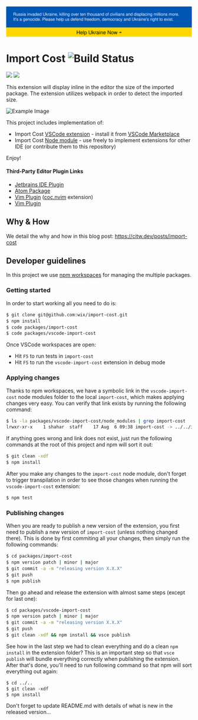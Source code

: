 [![Stand With Ukraine](https://raw.githubusercontent.com/vshymanskyy/StandWithUkraine/main/banner2-direct.svg)](https://stand-with-ukraine.pp.ua)

# Import Cost ![Build Status](https://github.com/wix/import-cost/workflows/build/badge.svg)
[![](https://vsmarketplacebadge.apphb.com/version/wix.vscode-import-cost.svg)](https://marketplace.visualstudio.com/items?itemName=wix.vscode-import-cost) [![](https://vsmarketplacebadge.apphb.com/installs/wix.vscode-import-cost.svg)](https://marketplace.visualstudio.com/items?itemName=wix.vscode-import-cost)

This extension will display inline in the editor the size of the imported package.
The extension utilizes webpack in order to detect the imported size.

![Example Image](https://citw.dev/_next/image?url=%2Fposts%2Fimport-cost%2F1quov3TFpgG2ur7myCLGtsA.gif&w=1080&q=75)

This project includes implementation of:
 * Import Cost [VSCode extension](packages/vscode-import-cost) - install it from [VSCode Marketplace](https://marketplace.visualstudio.com/items?itemName=wix.vscode-import-cost)
 * Import Cost [Node module](packages/import-cost) - use freely to implement extensions for other IDE (or contribute them to this repository)

Enjoy!

#### Third-Party Editor Plugin Links

* [Jetbrains IDE Plugin](https://github.com/denofevil/import-cost)
* [Atom Package](https://atom.io/packages/import-cost-atom)
* [Vim Plugin](https://github.com/wix/import-cost/tree/master/packages/coc-import-cost) ([coc.nvim](https://github.com/neoclide/coc.nvim) extension)
* [Vim Plugin](https://github.com/yardnsm/vim-import-cost)


## Why & How
We detail the why and how in this blog post:
https://citw.dev/posts/import-cost

## Developer guidelines

In this project we use [npm workspaces](https://docs.npmjs.com/cli/v7/using-npm/workspaces) for managing the multiple packages.

### Getting started

In order to start working all you need to do is:
```sh
$ git clone git@github.com:wix/import-cost.git
$ npm install
$ code packages/import-cost
$ code packages/vscode-import-cost
```

Once VSCode workspaces are open:
* Hit `F5` to run tests in `import-cost`
* Hit `F5` to run the `vscode-import-cost` extension in debug mode

### Applying changes

Thanks to npm workspaces, we have a symbolic link in the `vscode-import-cost` node modules folder to the local `import-cost`, which makes applying changes very easy. You can verify that link exists by running the following command:

```sh
$ ls -la packages/vscode-import-cost/node_modules | grep import-cost
lrwxr-xr-x    1 shahar  staff    17 Aug  6 09:38 import-cost -> ../../import-cost
```

If anything goes wrong and link does not exist, just run the following commands at the root of this project and npm will sort it out:
```sh
$ git clean -xdf
$ npm install
```

After you make any changes to the `import-cost` node module, don't forget to trigger transpilation in order to see those changes when running the `vscode-import-cost` extension:
```sh
$ npm test
```

### Publishing changes

When you are ready to publish a new version of the extension, you first need to publish a new version of `import-cost` (unless nothing changed there). This is done by first commiting all your changes, then simply run the following commands:
```sh
$ cd packages/import-cost
$ npm version patch | minor | major
$ git commit -a -m "releasing version X.X.X"
$ git push
$ npm publish
```

Then go ahead and release the extension with almost same steps (except for last one):
```sh
$ cd packages/vscode-import-cost
$ npm version patch | minor | major
$ git commit -a -m "releasing version X.X.X"
$ git push
$ git clean -xdf && npm install && vsce publish
```

See how in the last step we had to clean everything and do a clean `npm install` in the extension folder? This is an important step so that `vsce publish` will bundle everything correctly when publishing the extension. After that's done, you'll need to run following command so that npm will sort everything out again:
```
$ cd ../..
$ git clean -xdf
$ npm install
```

Don't forget to update README.md with details of what is new in the released version...
